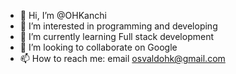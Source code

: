 - 👋 Hi, I’m @OHKanchi
- 👀 I’m interested in programming and developing
- 🌱 I’m currently learning Full stack development
- 💞️ I’m looking to collaborate on Google
- 📫 How to reach me: email osvaldohk@gmail.com

<!---
OHKanchi/OHKanchi is a ✨ special ✨ repository because its `README.md` (this file) appears on your GitHub profile.
You can click the Preview link to take a look at your changes.
--->
